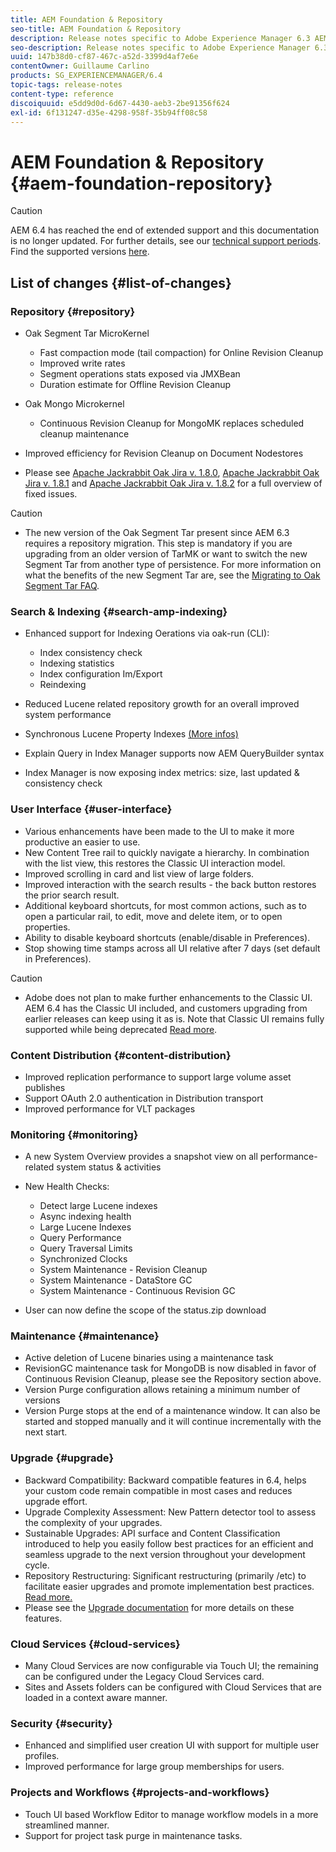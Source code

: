 ```yaml
---
title: AEM Foundation & Repository
seo-title: AEM Foundation & Repository
description: Release notes specific to Adobe Experience Manager 6.3 AEM Platform and Repository.
seo-description: Release notes specific to Adobe Experience Manager 6.3 AEM Platform and Repository.
uuid: 147b38d0-cf87-467c-a52d-3399d4af7e6e
contentOwner: Guillaume Carlino
products: SG_EXPERIENCEMANAGER/6.4
topic-tags: release-notes
content-type: reference
discoiquuid: e5dd9d0d-6d67-4430-aeb3-2be91356f624
exl-id: 6f131247-d35e-4298-958f-35b94ff08c58
---
```

# AEM Foundation & Repository {#aem-foundation-repository}

>[!CAUTION]
>
>AEM 6.4 has reached the end of extended support and this documentation is no longer updated. For further details, see our [technical support periods](https://helpx.adobe.com/support/programs/eol-matrix.html). Find the supported versions [here](https://experienceleague.adobe.com/docs/).

## List of changes {#list-of-changes}

### Repository {#repository}

* Oak Segment Tar MicroKernel

    * Fast compaction mode (tail compaction) for Online Revision Cleanup 
    * Improved write rates
    * Segment operations stats exposed via JMXBean
    * Duration estimate for Offline Revision Cleanup

* Oak Mongo Microkernel

    * Continuous Revision Cleanup for MongoMK replaces scheduled cleanup maintenance

* Improved efficiency for Revision Cleanup on Document Nodestores
* Please see [Apache Jackrabbit Oak Jira v. 1.8.0](https://archive.apache.org/dist/jackrabbit/oak/1.8.0/RELEASE-NOTES.txt), [Apache Jackrabbit Oak Jira v. 1.8.1](https://archive.apache.org/dist/jackrabbit/oak/1.8.1/RELEASE-NOTES.txt) and [Apache Jackrabbit Oak Jira v. 1.8.2](https://archive.apache.org/dist/jackrabbit/oak/1.8.2/RELEASE-NOTES.txt) for a full overview of fixed issues.

>[!CAUTION]
>
>* The new version of the Oak Segment Tar present since AEM 6.3 requires a repository migration. This step is mandatory if you are upgrading from an older version of TarMK or want to switch the new Segment Tar from another type of persistence. For more information on what the benefits of the new Segment Tar are, see the [Migrating to Oak Segment Tar FAQ](/help/sites-deploying/revision-cleanup.md#migrating-to-oak-segment-tar).
>

### Search &amp; Indexing {#search-amp-indexing}

* Enhanced support for Indexing Oerations via oak-run (CLI):

    * Index consistency check
    * Indexing statistics
    * Index configuration Im/Export
    * Reindexing

* Reduced Lucene related repository growth for an overall improved system performance
* Synchronous Lucene Property Indexes [(More infos)](https://wiki.apache.org/jackrabbit/Synchronous%20Lucene%20Property%20Indexes)
* Explain Query in Index Manager supports now AEM QueryBuilder syntax
* Index Manager is now exposing index metrics: size, last updated & consistency check

### User Interface {#user-interface}

* Various enhancements have been made to the UI to make it more productive an easier to use.
* New Content Tree rail to quickly navigate a hierarchy. In combination with the list view, this restores the Classic UI interaction model.
* Improved scrolling in card and list view of large folders. 
* Improved interaction with the search results - the back button restores the prior search result.
* Additional keyboard shortcuts, for most common actions, such as to open a particular rail, to edit, move and delete item, or to open properties.
* Ability to disable keyboard shortcuts (enable/disable in Preferences). 
* Stop showing time stamps across all UI relative after 7 days (set default in Preferences).

>[!CAUTION]
>
>* Adobe does not plan to make further enhancements to the Classic UI. AEM 6.4 has the Classic UI included, and customers upgrading from earlier releases can keep using it as is. Note that Classic UI remains fully supported while being deprecated [Read more](/help/sites-deploying/ui-recommendations.md).
>

### Content Distribution {#content-distribution}

* Improved replication performance to support large volume asset publishes
* Support OAuth 2.0 authentication in Distribution transport
* Improved performance for VLT packages

### Monitoring {#monitoring}

* A new System Overview provides a snapshot view on all performance-related system status & activities 
* New Health Checks:

    * Detect large Lucene indexes
    * Async indexing health
    * Large Lucene Indexes
    * Query Performance
    * Query Traversal Limits
    * Synchronized Clocks
    * System Maintenance - Revision Cleanup
    * System Maintenance - DataStore GC
    * System Maintenance - Continuous Revision GC

* User can now define the scope of the status.zip download

### Maintenance {#maintenance}

* Active deletion of Lucene binaries using a maintenance task
* RevisionGC maintenance task for MongoDB is now disabled in favor of Continuous Revision Cleanup, please see the Repository section above.  
* Version Purge configuration allows retaining a minimum number of versions  
* Version Purge stops at the end of a maintenance window. It can also be started and stopped manually and it will continue incrementally with the next start.

### Upgrade {#upgrade}

* Backward Compatibility: Backward compatible features in 6.4, helps your custom code remain compatible in most cases and reduces upgrade effort.
* Upgrade Complexity Assessment: New Pattern detector tool to assess the complexity of your upgrades.
* Sustainable Upgrades: API surface and Content Classification introduced to help you easily follow best practices for an efficient and seamless upgrade to the next version throughout your development cycle.
* Repository Restructuring: Significant restructuring (primarily /etc) to facilitate easier upgrades and promote implementation best practices. [Read more.](/help/sites-deploying/repository-restructuring.md)
* Please see the [Upgrade documentation](/help/sites-deploying/upgrade.md) for more details on these features.

### Cloud Services {#cloud-services}

* Many Cloud Services are now configurable via Touch UI; the remaining can be configured under the Legacy Cloud Services card.
* Sites and Assets folders can be configured with Cloud Services that are loaded in a context aware manner.

### Security {#security}

* Enhanced and simplified user creation UI with support for multiple user profiles.
* Improved performance for large group memberships for users.

### Projects and Workflows {#projects-and-workflows}

* Touch UI based Workflow Editor to manage workflow models in a more streamlined manner.
* Support for project task purge in maintenance tasks.
